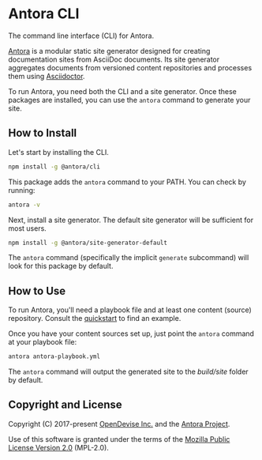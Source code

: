 # Antora CLI

The command line interface (CLI) for Antora.

[Antora](https://antora.org) is a modular static site generator designed for creating documentation sites from AsciiDoc documents.
Its site generator aggregates documents from versioned content repositories and processes them using [Asciidoctor](https://asciidoctor.org).

To run Antora, you need both the CLI and a site generator.
Once these packages are installed, you can use the `antora` command to generate your site.

## How to Install

Let's start by installing the CLI.

```sh
npm install -g @antora/cli
```

This package adds the `antora` command to your PATH.
You can check by running:

```sh
antora -v
```

Next, install a site generator.
The default site generator will be sufficient for most users.

```sh
npm install -g @antora/site-generator-default
```

The `antora` command (specifically the implicit `generate` subcommand) will look for this package by default.

## How to Use

To run Antora, you'll need a playbook file and at least one content (source) repository.
Consult the [quickstart](https://docs.antora.org/antora/latest/install-and-run-quickstart/) to find an example.

Once you have your content sources set up, just point the `antora` command at your playbook file:

```sh
antora antora-playbook.yml
```

The `antora` command will output the generated site to the _build/site_ folder by default.

## Copyright and License

Copyright (C) 2017-present [OpenDevise Inc.](https://opendevise.com) and the [Antora Project](https://antora.org).

Use of this software is granted under the terms of the [Mozilla Public License Version 2.0](https://www.mozilla.org/en-US/MPL/2.0/) (MPL-2.0).
